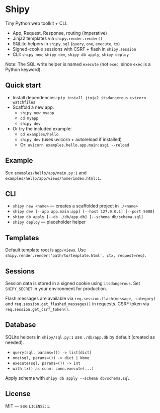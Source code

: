 # Shipy

Tiny Python web toolkit + CLI.

- App, Request, Response, routing (imperative)
- Jinja2 templates via `shipy.render.render()`
- SQLite helpers in `shipy.sql` (`query`, `one`, `execute`, `tx`)
- Signed-cookie sessions with CSRF + flash in `shipy.session`
- CLI: `shipy new`, `shipy dev`, `shipy db apply`, `shipy deploy`

Note: The SQL write helper is named `execute` (not `exec`, since `exec` is a Python keyword).

## Quick start

- Install dependencies: `pip install jinja2 itsdangerous uvicorn watchfiles`
- Scaffold a new app:
  - `shipy new myapp`
  - `cd myapp`
  - `shipy dev`
- Or try the included example:
  - `cd examples/hello`
  - `shipy dev` (uses uvicorn + autoreload if installed)
  - Or: `uvicorn examples.hello.app.main:asgi --reload`

## Example

See `examples/hello/app/main.py:1` and `examples/hello/app/views/home/index.html:1`.

## CLI

- `shipy new <name>` — creates a scaffolded project in `./<name>`
- `shipy dev [--app app.main:app] [--host 127.0.0.1] [--port 5000]`
- `shipy db apply [--db ./db/app.db] [--schema db/schema.sql]`
- `shipy deploy` — placeholder helper

## Templates

Default template root is `app/views`. Use `shipy.render.render('path/to/template.html', ctx, request=req)`.

## Sessions

Session data is stored in a signed cookie using `itsdangerous`. Set `SHIPY_SECRET` in your environment for production.

Flash messages are available via `req.session.flash(message, category)` and `req.session.get_flashed_messages()` in requests. CSRF token via `req.session.get_csrf_token()`.

## Database

SQLite helpers in `shipy/sql.py:1` use `./db/app.db` by default (created as needed).

- `query(sql, params=()) -> list[dict]`
- `one(sql, params=()) -> dict | None`
- `execute(sql, params=()) -> int`
- `with tx() as conn: conn.execute(...)`

Apply schema with `shipy db apply --schema db/schema.sql`.

## License

MIT — see `LICENSE:1`.
